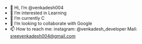 - 👋 Hi, I’m @venkadesh004
- 👀 I’m interested in Learning
- 🌱 I’m currently C
- 💞️ I’m looking to collaborate with Google
- 📫 How to reach me: instagram: @venkadesh_developer
Mail: sreevenkadesh004@gmail.com 
